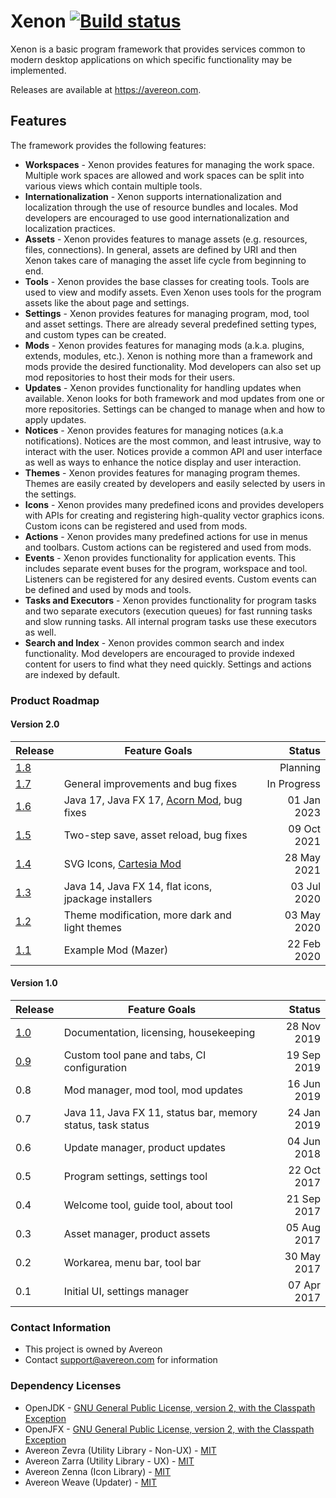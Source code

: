 [build-status]: https://github.com/avereon/xenon/workflows/Avereon%20Xenon%20Continuous/badge.svg "Build status"

# Xenon [![][build-status]](https://github.com/avereon/xenon/actions)

Xenon is a basic program framework that provides services common to modern
desktop applications on which specific functionality may be implemented.

Releases are available at https://avereon.com.

## Features

The framework provides the following features:

* **Workspaces** - Xenon provides features for managing the work space. Multiple
  work spaces are allowed and work spaces can be split into various views which
  contain multiple tools.
* **Internationalization** - Xenon supports internationalization and localization
  through the use of resource bundles and locales. Mod developers are encouraged
  to use good internationalization and localization practices.
* **Assets** - Xenon provides features to manage assets (e.g. resources, files,
  connections). In general, assets are defined by URI and then Xenon takes care
  of managing the asset life cycle from beginning to end.
* **Tools** - Xenon provides the base classes for creating tools. Tools are used to
  view and modify assets. Even Xenon uses tools for the program assets like the
  about page and settings.
* **Settings** - Xenon provides features for managing program, mod, tool and asset
  settings. There are already several predefined setting types, and custom types
  can be created.
* **Mods** - Xenon provides features for managing mods (a.k.a. plugins, extends,
  modules, etc.). Xenon is nothing more than a framework and mods provide the
  desired functionality. Mod developers can also set up mod repositories to host
  their mods for their users.
* **Updates** - Xenon provides functionality for handling updates when available.
  Xenon looks for both framework and mod updates from one or more repositories.
  Settings can be changed to manage when and how to apply updates.
* **Notices** - Xenon provides features for managing notices (a.k.a notifications).
  Notices are the most common, and least intrusive, way to interact with the
  user. Notices provide a common API and user interface as well as ways to
  enhance the notice display and user interaction.
* **Themes** - Xenon provides features for managing program themes. Themes are
  easily created by developers and easily selected by users in the settings.
* **Icons** - Xenon provides many predefined icons and provides developers with APIs
  for creating and registering high-quality vector graphics icons. Custom icons
  can be registered and used from mods.
* **Actions** - Xenon provides many predefined actions for use in menus and
  toolbars. Custom actions can be registered and used from mods.
* **Events** - Xenon provides functionality for application events. This includes
  separate event buses for the program, workspace and tool. Listeners can be
  registered for any desired events. Custom events can be defined and used by
  mods and tools.
* **Tasks and Executors** - Xenon provides functionality for program tasks and two
  separate executors (execution queues) for fast running tasks and slow running
  tasks. All internal program tasks use these executors as well.
* **Search and Index** - Xenon provides common search and index functionality. 
  Mod developers are encouraged to provide indexed content for users to find 
  what they need quickly. Settings and actions are indexed by default. 

### Product Roadmap

#### Version 2.0

| Release                                              | Feature Goals                                                                 |      Status |
|------------------------------------------------------|-------------------------------------------------------------------------------|------------:|
| [1.8](https://github.com/avereon/xenon/milestone/10) |                                                                               |    Planning |
| [1.7](https://github.com/avereon/xenon/milestone/9)  | General improvements and bug fixes                                            | In Progress |
| [1.6](https://github.com/avereon/xenon/milestone/8)  | Java 17, Java FX 17, [Acorn Mod](https://github.com/avereon/acorn), bug fixes | 01 Jan 2023 |
| [1.5](https://github.com/avereon/xenon/milestone/7)  | Two-step save, asset reload, bug fixes                                        | 09 Oct 2021 |
| [1.4](https://github.com/avereon/xenon/milestone/6)  | SVG Icons, [Cartesia Mod](https://github.com/avereon/carta)                   | 28 May 2021 |
| [1.3](https://github.com/avereon/xenon/milestone/5)  | Java 14, Java FX 14, flat icons, jpackage installers                          | 03 Jul 2020 |
| [1.2](https://github.com/avereon/xenon/milestone/4)  | Theme modification, more dark and light themes                                | 03 May 2020 |
| [1.1](https://github.com/avereon/xenon/milestone/3)  | Example Mod (Mazer)                                                           | 22 Feb 2020 |

#### Version 1.0

| Release                                             | Feature Goals                                               |      Status |
|-----------------------------------------------------|-------------------------------------------------------------|------------:|
| [1.0](https://github.com/avereon/xenon/milestone/2) | Documentation, licensing, housekeeping                      | 28 Nov 2019 |
| [0.9](https://github.com/avereon/xenon/milestone/1) | Custom tool pane and tabs, CI configuration                 | 19 Sep 2019 |
| 0.8                                                 | Mod manager, mod tool, mod updates                          | 16 Jun 2019 |
| 0.7                                                 | Java 11, Java FX 11, status bar, memory status, task status | 24 Jan 2019 |
| 0.6                                                 | Update manager, product updates                             | 04 Jun 2018 |
| 0.5                                                 | Program settings, settings tool                             | 22 Oct 2017 |
| 0.4                                                 | Welcome tool, guide tool, about tool                        | 21 Sep 2017 |
| 0.3                                                 | Asset manager, product assets                               | 05 Aug 2017 |
| 0.2                                                 | Workarea, menu bar, tool bar                                | 30 May 2017 |
| 0.1                                                 | Initial UI, settings manager                                | 07 Apr 2017 |

### Contact Information

* This project is owned by Avereon
* Contact [support@avereon.com](mailto:support@avereon.com) for information

### Dependency Licenses

* OpenJDK - [GNU General Public License, version 2, with the Classpath Exception](https://openjdk.java.net/legal/gplv2+ce.html)
* OpenJFX - [GNU General Public License, version 2, with the Classpath Exception](https://openjdk.java.net/legal/gplv2+ce.html)
* Avereon Zevra (Utility Library - Non-UX) - [MIT](https://avereon.com/license/mit/)
* Avereon Zarra (Utility Library - UX) - [MIT](https://avereon.com/license/mit/)
* Avereon Zenna (Icon Library) - [MIT](https://avereon.com/license/mit/)
* Avereon Weave (Updater) - [MIT](https://avereon.com/license/mit/)
